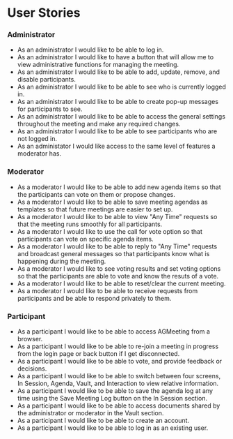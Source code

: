 # User Stories

### Administrator

- As an administrator I would like to be able to log in.
- As an administrator I would like to have a button that will allow me to view administrative functions for managing the meeting.
- As an administrator I would like to be able to add, update, remove, and disable participants.
- As an administrator I would like to be able to see who is currently logged in.
- As an administrator I would like to be able to create pop-up messages for participants to see.
- As an administrator I would like to be able to access the general settings throughout the meeting and make any required changes.
- As an administrator I would like to be able to see participants who are not logged in.
- As an administator I would like access to the same level of features a moderator has.

### Moderator

- As a moderator I would like to be able to add new agenda items so that the participants can vote on them or propose changes.
- As a moderator I would like to be able to save meeting agendas as templates so that future meetings are easier to set up.
- As a moderator I would like to be able to view "Any Time" requests so that the meeting runs smoothly for all participants.
- As a moderator I would like to use the call for vote option so that participants can vote on specific agenda items.
- As a moderator I would like to be able to reply to "Any Time" requests and broadcast general messages so that participants know what is happening during the meeting.
- As a moderator I would like to see voting results and set voting options so that the participants are able to vote and know the resuts of a vote.
- As a moderator I would like to be able to reset/clear the current meeting.
- As a moderator I would like to be able to receive requests from participants and be able to respond privately to them.

### Participant

- As a participant I would like to be able to access AGMeeting from a browser.
- As a participant I would like to be able to re-join a meeting in progress from the login page or back button if I get disconnected.
- As a participant I would like to be able to vote, and provide feedback or decisions.
- As a participant I would like to be able to switch between four screens, In Session, Agenda, Vault, and Interaction to view relative information.
- As a participant I would like to be able to save the agenda log at any time using the Save Meeting Log button on the In Session section. 
- As a participant I would like to be able to access documents shared by the administrator or moderator in the Vault section.
- As a participant I would like to be able to create an account.
- As a participant I would like to be able to log in as an existing user.
